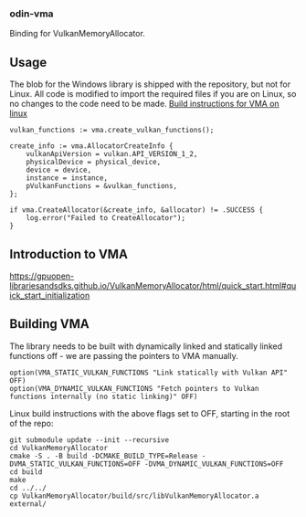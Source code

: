 ### odin-vma

Binding for VulkanMemoryAllocator.

## Usage

The blob for the Windows library is shipped with the repository, but not for Linux. All code is modified to import the required files if you are on Linux, so no changes to the code need to be made. [Build instructions for VMA on linux](##building-vma)

```
vulkan_functions := vma.create_vulkan_functions();

create_info := vma.AllocatorCreateInfo {
	vulkanApiVersion = vulkan.API_VERSION_1_2,
	physicalDevice = physical_device,
	device = device,
	instance = instance,
	pVulkanFunctions = &vulkan_functions,
};

if vma.CreateAllocator(&create_info, &allocator) != .SUCCESS {
	log.error("Failed to CreateAllocator");
}

```

## Introduction to VMA
https://gpuopen-librariesandsdks.github.io/VulkanMemoryAllocator/html/quick_start.html#quick_start_initialization

## Building VMA
The library needs to be built with dynamically linked and statically linked functions off - we are passing the pointers to VMA manually.

```
option(VMA_STATIC_VULKAN_FUNCTIONS "Link statically with Vulkan API" OFF)
option(VMA_DYNAMIC_VULKAN_FUNCTIONS "Fetch pointers to Vulkan functions internally (no static linking)" OFF)
```

Linux build instructions with the above flags set to OFF, starting in the root of the repo:
```
git submodule update --init --recursive
cd VulkanMemoryAllocator
cmake -S . -B build -DCMAKE_BUILD_TYPE=Release -DVMA_STATIC_VULKAN_FUNCTIONS=OFF -DVMA_DYNAMIC_VULKAN_FUNCTIONS=OFF
cd build
make
cd ../../
cp VulkanMemoryAllocator/build/src/libVulkanMemoryAllocator.a external/
```
